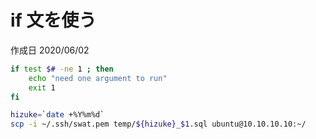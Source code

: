 # if 文を使う

作成日 2020/06/02

```bash
if test $# -ne 1 ; then
    echo "need one argument to run"
    exit 1
fi

hizuke=`date +%Y%m%d`
scp -i ~/.ssh/swat.pem temp/${hizuke}_$1.sql ubuntu@10.10.10.10:~/
```
